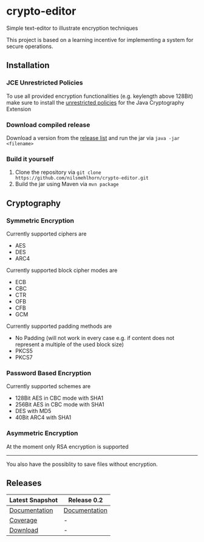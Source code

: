 # crypto-editor
Simple text-editor to illustrate encryption techniques

This project is based on a learning incentive for implementing a system for secure operations.

## Installation

### JCE Unrestricted Policies
To use all provided encryption functionalities (e.g. keylength above 128Bit) make sure to install the [unrestricted policies](http://www.oracle.com/technetwork/java/javase/downloads/jce8-download-2133166.html) for the Java Cryptography Extension

### Download compiled release
Download a version from the [release list](https://github.com/nilsmehlhorn/crypto-editor#releases) and run the jar via ```java -jar <filename>```

### Build it yourself
1. Clone the repository via ```git clone https://github.com/nilsmehlhorn/crypto-editor.git```
2. Build the jar using Maven via ```mvn package```


## Cryptography

### Symmetric Encryption

Currently supported ciphers are
* AES
* DES
* ARC4

Currently supported block cipher modes are
* ECB
* CBC
* CTR
* OFB
* CFB
* GCM

Currently supported padding methods are
* No Padding (will not work in every case e.g. if content does not represent a multiple of the used block size)
* PKCS5
* PKCS7

### Password Based Encryption

Currently supported schemes are
* 128Bit AES in CBC mode with SHA1
* 256Bit AES in CBC mode with SHA1
* DES with MD5
* 40Bit ARC4 with SHA1

### Asymmetric Encryption

At the moment only RSA encryption is supported

---

You also have the possiblity to save files without encryption.
## Releases

| Latest Snapshot | Release 0.2 | 
| ---             | ---         |
|[Documentation](http://nilsmehlhorn.github.io/crypto-editor/snapshot/doc/doxygen)|[Documentation](http://nilsmehlhorn.github.io/crypto-editor/doc/release/0.2)|
|[Coverage](http://nilsmehlhorn.github.io/crypto-editor/snapshot/coverage/)| - |
|[Download](http://nilsmehlhorn.github.io/crypto-editor/snapshot/build/crypto-editor-0.2.2-bundle.zip)| - |
